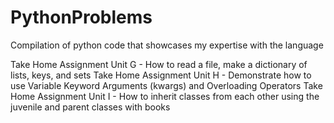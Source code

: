 # PythonProblems
Compilation of python code that showcases my expertise with the language 

Take Home Assignment Unit G - How to read a file, make a dictionary of lists, keys, and sets
Take Home Assignment Unit H - Demonstrate how to use Variable Keyword Arguments (kwargs) and Overloading Operators
Take Home Assignment Unit I - How to inherit classes from each other using the juvenile and parent classes with books
